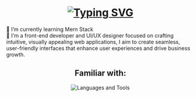 <h1 align="center">
    <a href="https://git.io/typing-svg"><img src="https://readme-typing-svg.herokuapp.com?font=Fira+Code&weight=600&size=20&pause=1000&color=10E553&width=435&lines=Hi+There!+%F0%9F%91%8B+I'm+Limasha+Sathsara" alt="Typing SVG" /></a>
</h1>
🌱 I’m currently learning Mern Stack<br>💬 I'm a front-end developer and UI/UX designer focused on crafting intuitive, visually appealing web applications, I aim to create seamless, user-friendly interfaces that enhance user experiences and drive business growth.<br>
<!-- Proudly created with GPRM ( https://gprm.itsvg.in ) -->

<div align="center"> 
    <h2>Familiar with:</h2>
    <img src="https://skillicons.dev/icons?i=react,dart,firebase,mongodb,nodejs,express,vite,js,html,css,tailwind,py,git,github,vscode,vercel,figma," alt="Languages and Tools" title="Languages and Tools"/></div>
    <br>
    <p align="center"
[![GitHub Streak](https://streak-stats.demolab.com?user=jayasingha27146&theme=shadow-green)](https://git.io/streak-stats)
